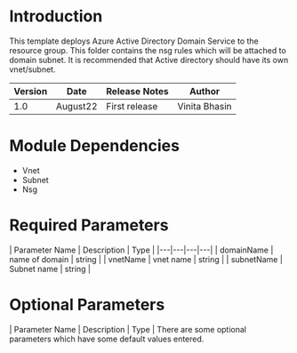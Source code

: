 # Introduction 
This template deploys Azure Active Directory Domain Service to the resource group. This folder contains the nsg rules which will be attached to domain subnet. It is recommended that Active directory should have its own vnet/subnet.

| Version | Date | Release Notes | Author |
|---|---|---|---|
| 1.0 | August22 | First release | Vinita Bhasin |

# Module Dependencies
- Vnet
- Subnet
- Nsg 

# Required Parameters 
| Parameter Name | Description | Type |
|---|---|---|---|
| domainName | name of domain | string |
| vnetName | vnet name | string |
| subnetName | Subnet name | string |



# Optional Parameters
| Parameter Name | Description | Type | 
There are some optional parameters which have some default values entered. 
